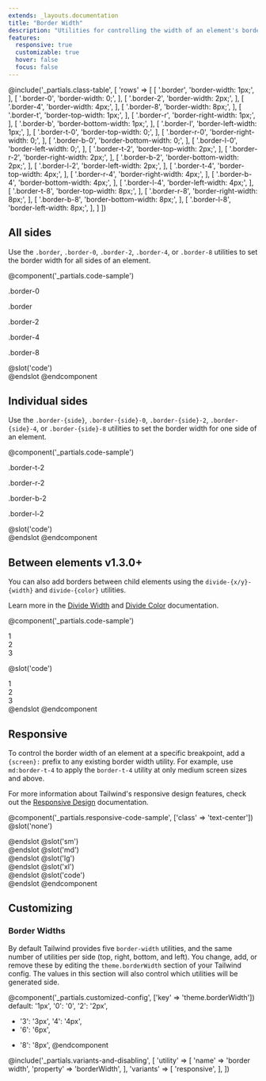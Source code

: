 ```yaml
---
extends: _layouts.documentation
title: "Border Width"
description: "Utilities for controlling the width of an element's borders."
features:
  responsive: true
  customizable: true
  hover: false
  focus: false
---
```


@include('_partials.class-table', [
  'rows' => [
    [
      '.border',
      'border-width: 1px;',
    ],
    [
      '.border-0',
      'border-width: 0;',
    ],
    [
      '.border-2',
      'border-width: 2px;',
    ],
    [
      '.border-4',
      'border-width: 4px;',
    ],
    [
      '.border-8',
      'border-width: 8px;',
    ],
    [
      '.border-t',
      'border-top-width: 1px;',
    ],
    [
      '.border-r',
      'border-right-width: 1px;',
    ],
    [
      '.border-b',
      'border-bottom-width: 1px;',
    ],
    [
      '.border-l',
      'border-left-width: 1px;',
    ],
    [
      '.border-t-0',
      'border-top-width: 0;',
    ],
    [
      '.border-r-0',
      'border-right-width: 0;',
    ],
    [
      '.border-b-0',
      'border-bottom-width: 0;',
    ],
    [
      '.border-l-0',
      'border-left-width: 0;',
    ],
    [
      '.border-t-2',
      'border-top-width: 2px;',
    ],
    [
      '.border-r-2',
      'border-right-width: 2px;',
    ],
    [
      '.border-b-2',
      'border-bottom-width: 2px;',
    ],
    [
      '.border-l-2',
      'border-left-width: 2px;',
    ],
    [
      '.border-t-4',
      'border-top-width: 4px;',
    ],
    [
      '.border-r-4',
      'border-right-width: 4px;',
    ],
    [
      '.border-b-4',
      'border-bottom-width: 4px;',
    ],
    [
      '.border-l-4',
      'border-left-width: 4px;',
    ],
    [
      '.border-t-8',
      'border-top-width: 8px;',
    ],
    [
      '.border-r-8',
      'border-right-width: 8px;',
    ],
    [
      '.border-b-8',
      'border-bottom-width: 8px;',
    ],
    [
      '.border-l-8',
      'border-left-width: 8px;',
    ],
  ]
])

## All sides

Use the `.border`, `.border-0`, `.border-2`, `.border-4`, or `.border-8` utilities to set the border width for all sides of an element.

@component('_partials.code-sample')
<div class="flex">
  <div class="w-1/2 sm:flex-1">
    <p class="text-center text-sm text-gray-600 mb-1">.border-0</p>
    <div class="mx-auto w-12 h-12 sm:w-16 sm:h-16 bg-gray-400 border-0 border-gray-600"></div>
  </div>
  <div class="w-1/2 sm:flex-1">
    <p class="text-center text-sm text-gray-600 mb-1">.border</p>
    <div class="mx-auto w-12 h-12 sm:w-16 sm:h-16 bg-gray-400 border border-gray-600"></div>
  </div>
  <div class="w-1/2 sm:flex-1">
    <p class="text-center text-sm text-gray-600 mb-1">.border-2</p>
    <div class="mx-auto w-12 h-12 sm:w-16 sm:h-16 bg-gray-400 border-2 border-gray-600"></div>
  </div>
  <div class="w-1/2 sm:flex-1">
    <p class="text-center text-sm text-gray-600 mb-1">.border-4</p>
    <div class="mx-auto w-12 h-12 sm:w-16 sm:h-16 bg-gray-400 border-4 border-gray-600"></div>
  </div>
  <div class="w-1/2 sm:flex-1">
    <p class="text-center text-sm text-gray-600 mb-1">.border-8</p>
    <div class="mx-auto w-12 h-12 sm:w-16 sm:h-16 bg-gray-400 border-8 border-gray-600"></div>
  </div>
</div>
@slot('code')
<div class="border-0 border-gray-600 ..."></div>
<div class="border border-gray-600 ..."></div>
<div class="border-2 border-gray-600 ..."></div>
<div class="border-4 border-gray-600 ..."></div>
<div class="border-8 border-gray-600 ..."></div>
@endslot
@endcomponent

## Individual sides

Use the `.border-{side}`, `.border-{side}-0`, `.border-{side}-2`, `.border-{side}-4`, or `.border-{side}-8` utilities to set the border width for one side of an element.

@component('_partials.code-sample')
<div class="flex">
  <div class="w-1/2 sm:flex-1">
    <p class="text-center text-sm text-gray-600 mb-1">.border-t-2</p>
    <div class="mx-auto w-12 h-12 sm:w-16 sm:h-16 bg-gray-400 border-t-2 border-gray-600"></div>
  </div>
  <div class="w-1/2 sm:flex-1">
    <p class="text-center text-sm text-gray-600 mb-1">.border-r-2</p>
    <div class="mx-auto w-12 h-12 sm:w-16 sm:h-16 bg-gray-400 border-r-2 border-gray-600"></div>
  </div>
  <div class="w-1/2 sm:flex-1">
    <p class="text-center text-sm text-gray-600 mb-1">.border-b-2</p>
    <div class="mx-auto w-12 h-12 sm:w-16 sm:h-16 bg-gray-400 border-b-2 border-gray-600"></div>
  </div>
  <div class="w-1/2 sm:flex-1">
    <p class="text-center text-sm text-gray-600 mb-1">.border-l-2</p>
    <div class="mx-auto w-12 h-12 sm:w-16 sm:h-16 bg-gray-400 border-l-2 border-gray-600"></div>
  </div>
</div>
@slot('code')
<div class="border-t-2 border-gray-600 ..."></div>
<div class="border-r-2 border-gray-600 ..."></div>
<div class="border-b-2 border-gray-600 ..."></div>
<div class="border-l-2 border-gray-600 ..."></div>
@endslot
@endcomponent

<h2>
  <span class="flex items-center" data-heading-text>
    Between elements
    <span class="ml-3 inline-flex items-center px-3 py-1 rounded-full text-sm font-medium leading-4 bg-green-150 text-green-900">
      v1.3.0+
    </span>
  </span>
</h2>

You can also add borders between child elements using the `divide-{x/y}-{width}` and `divide-{color}` utilities.

Learn more in the [Divide Width](/docs/divide-width) and [Divide Color](/docs/divide-color) documentation.

@component('_partials.code-sample')
<div class="divide-y divide-gray-400">
  <div class="text-center py-2">1</div>
  <div class="text-center py-2">2</div>
  <div class="text-center py-2">3</div>
</div>

@slot('code')
<div class="divide-y divide-gray-400">
  <div class="text-center py-2">1</div>
  <div class="text-center py-2">2</div>
  <div class="text-center py-2">3</div>
</div>
@endslot
@endcomponent

## Responsive

To control the border width of an element at a specific breakpoint, add a `{screen}:` prefix to any existing border width utility. For example, use `md:border-t-4` to apply the `border-t-4` utility at only medium screen sizes and above.

For more information about Tailwind's responsive design features, check out the [Responsive Design](/docs/responsive-design) documentation.

@component('_partials.responsive-code-sample', ['class' => 'text-center'])
@slot('none')
<div class="w-24 h-24 mx-auto border-2 border-gray-600 bg-gray-400"></div>
@endslot
@slot('sm')
<div class="w-24 h-24 mx-auto border-2 border-t-8 border-gray-600 bg-gray-400"></div>
@endslot
@slot('md')
<div class="w-24 h-24 mx-auto border-2 border-t-8 border-r-8 border-gray-600 bg-gray-400"></div>
@endslot
@slot('lg')
<div class="w-24 h-24 mx-auto border-2 border-t-8 border-r-8 border-b-8 border-gray-600 bg-gray-400"></div>
@endslot
@slot('xl')
<div class="w-24 h-24 mx-auto border-8 border-gray-600 bg-gray-400"></div>
@endslot
@slot('code')
<div class="none:border-2 sm:border-t-8 md:border-r-8 lg:border-b-8 xl:border-8">
</div>
@endslot
@endcomponent

## Customizing

### Border Widths

By default Tailwind provides five `border-width` utilities, and the same number of utilities per side (top, right, bottom, and left). You change, add, or remove these by editing the `theme.borderWidth` section of your Tailwind config. The values in this section will also control which utilities will be generated side.

@component('_partials.customized-config', ['key' => 'theme.borderWidth'])
  default: '1px',
  '0': '0',
  '2': '2px',
+ '3': '3px',
  '4': '4px',
+ '6': '6px',
- '8': '8px',
@endcomponent

@include('_partials.variants-and-disabling', [
    'utility' => [
        'name' => 'border width',
        'property' => 'borderWidth',
    ],
    'variants' => [
        'responsive',
    ],
])
